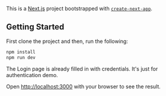 This is a [Next.js](https://nextjs.org/) project bootstrapped with [`create-next-app`](https://github.com/vercel/next.js/tree/canary/packages/create-next-app).

## Getting Started

First clone the project and then, run the following:

```bash
npm install
npm run dev

```

The Login page is already filled in with credentials. It's just for authentication demo.

Open [http://localhost:3000](http://localhost:3000) with your browser to see the result.
